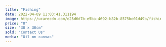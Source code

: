 ```yaml
---
title: "Fishing"
date: 2022-04-09 11:03:41.311194
image: https://ucarecdn.com/e25d6d7b-e5ba-4692-b82b-8575bc01d49b/fishing.jpg
price: "0"
size: "30 x 30cm"
sold: "Contact Us"
media: "Oil on canvas"
---
```


